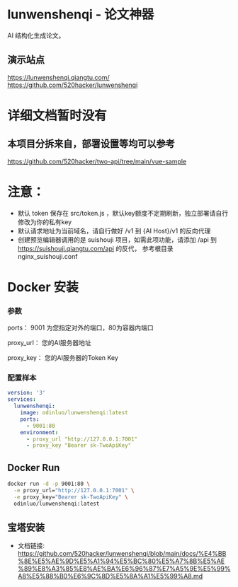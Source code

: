 # lunwenshenqi - 论文神器
AI 结构化生成论文。



## 演示站点

https://lunwenshenqi.qiangtu.com/
https://github.com/520hacker/lunwenshenqi



# 详细文档暂时没有

## 本项目分拆来自，部署设置等均可以参考
https://github.com/520hacker/two-api/tree/main/vue-sample



# 注意：

- 默认 token 保存在 src/token.js ，默认key额度不定期刷新，独立部署请自行修改为你的私有key
- 默认请求地址为当前域名，请自行做好 /v1 到 {AI Host}/v1 的反向代理 
- 创建预览编辑器调用的是 suishouji 项目，如需此项功能，请添加 /api 到 https://suishouji.qiangtu.com/api 的反代， 参考根目录 nginx_suishouji.conf



# Docker 安装

### 参数

ports：  9001 为您指定对外的端口，80为容器内端口

proxy_url： 您的AI服务器地址

proxy_key： 您的AI服务器的Token Key

### 配置样本

```yaml
version: '3'
services:
  lunwenshenqi:
    image: odinluo/lunwenshenqi:latest
    ports:
      - 9001:80     
    environment: 
      - proxy_url "http://127.0.0.1:7001"
      - proxy_key "Bearer sk-TwoApiKey" 
```



## Docker Run

```bash
docker run -d -p 9001:80 \
  -e proxy_url="http://127.0.0.1:7001" \
  -e proxy_key="Bearer sk-TwoApiKey" \
  odinluo/lunwenshenqi:latest
```

## 宝塔安装

- 文档链接: https://github.com/520hacker/lunwenshenqi/blob/main/docs/%E4%BB%8E%E5%AE%9D%E5%A1%94%E5%BC%80%E5%A7%8B%E5%AE%89%E8%A3%85%E8%AE%BA%E6%96%87%E7%A5%9E%E5%99%A8%E5%88%B0%E6%9C%8D%E5%8A%A1%E5%99%A8.md
